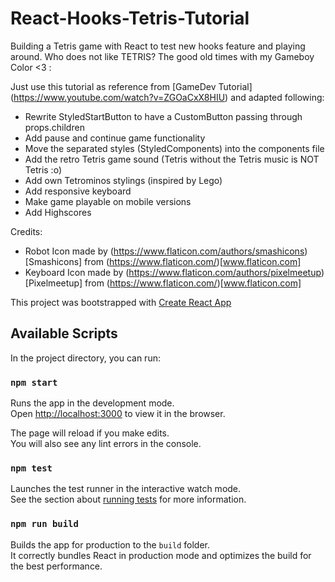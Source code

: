 # React-Hooks-Tetris-Tutorial
Building a Tetris game with React to test new hooks feature and playing around. Who does not like TETRIS? The good old times with my Gameboy Color <3 :

Just use this tutorial as reference from [GameDev Tutorial] (https://www.youtube.com/watch?v=ZGOaCxX8HIU) and adapted following:

- Rewrite StyledStartButton to have a CustomButton passing through props.children
- Add pause and continue game functionality
- Move the separated styles (StyledComponents) into the components file
- Add the retro Tetris game sound (Tetris without the Tetris music is NOT Tetris :o)
- Add own Tetrominos stylings (inspired by Lego)
- Add responsive keyboard
- Make game playable on mobile versions
- Add Highscores

Credits:
- Robot Icon made by (https://www.flaticon.com/authors/smashicons)[Smashicons] from (https://www.flaticon.com/)[www.flaticon.com]
- Keyboard Icon made by (https://www.flaticon.com/authors/pixelmeetup)[Pixelmeetup] from (https://www.flaticon.com/)[www.flaticon.com]

This project was bootstrapped with [Create React App](https://github.com/facebook/create-react-app)

## Available Scripts

In the project directory, you can run:

### `npm start`

Runs the app in the development mode.<br />
Open [http://localhost:3000](http://localhost:3000) to view it in the browser.

The page will reload if you make edits.<br />
You will also see any lint errors in the console.

### `npm test`

Launches the test runner in the interactive watch mode.<br />
See the section about [running tests](https://facebook.github.io/create-react-app/docs/running-tests) for more information.

### `npm run build`

Builds the app for production to the `build` folder.<br />
It correctly bundles React in production mode and optimizes the build for the best performance.
